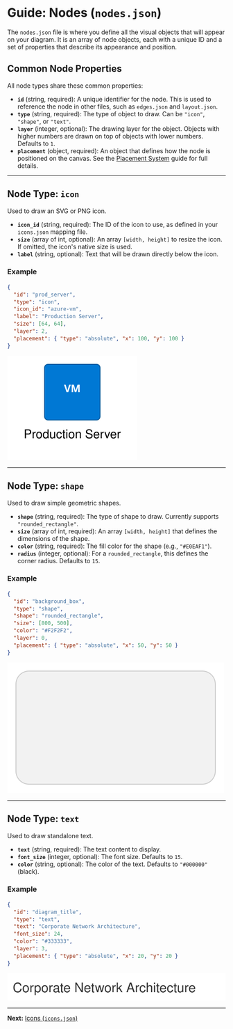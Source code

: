 # Guide: Nodes (`nodes.json`)

The `nodes.json` file is where you define all the visual objects that will appear on your diagram. It is an array of node objects, each with a unique ID and a set of properties that describe its appearance and position.

## Common Node Properties

All node types share these common properties:

-   **`id`** (string, required): A unique identifier for the node. This is used to reference the node in other files, such as `edges.json` and `layout.json`.
-   **`type`** (string, required): The type of object to draw. Can be `"icon"`, `"shape"`, or `"text"`.
-   **`layer`** (integer, optional): The drawing layer for the object. Objects with higher numbers are drawn on top of objects with lower numbers. Defaults to `1`.
-   **`placement`** (object, required): An object that defines how the node is positioned on the canvas. See the [Placement System](./placement-system.md) guide for full details.

---

## Node Type: `icon`

Used to draw an SVG or PNG icon.

-   **`icon_id`** (string, required): The ID of the icon to use, as defined in your `icons.json` mapping file.
-   **`size`** (array of int, optional): An array `[width, height]` to resize the icon. If omitted, the icon's native size is used.
-   **`label`** (string, optional): Text that will be drawn directly below the icon.

### Example
```json
{
  "id": "prod_server",
  "type": "icon",
  "icon_id": "azure-vm",
  "label": "Production Server",
  "size": [64, 64],
  "layer": 2,
  "placement": { "type": "absolute", "x": 100, "y": 100 }
}
```
![Icon Node Example](../images/icon_node_example.svg)

---

## Node Type: `shape`

Used to draw simple geometric shapes.

-   **`shape`** (string, required): The type of shape to draw. Currently supports `"rounded_rectangle"`.
-   **`size`** (array of int, required): An array `[width, height]` that defines the dimensions of the shape.
-   **`color`** (string, required): The fill color for the shape (e.g., `"#E0EAF1"`).
-   **`radius`** (integer, optional): For a `rounded_rectangle`, this defines the corner radius. Defaults to `15`.

### Example
```json
{
  "id": "background_box",
  "type": "shape",
  "shape": "rounded_rectangle",
  "size": [800, 500],
  "color": "#F2F2F2",
  "layer": 0,
  "placement": { "type": "absolute", "x": 50, "y": 50 }
}
```
![Shape Node Example](../images/shape_node_example.svg)

---

## Node Type: `text`

Used to draw standalone text.

-   **`text`** (string, required): The text content to display.
-   **`font_size`** (integer, optional): The font size. Defaults to `15`.
-   **`color`** (string, optional): The color of the text. Defaults to `"#000000"` (black).

### Example
```json
{
  "id": "diagram_title",
  "type": "text",
  "text": "Corporate Network Architecture",
  "font_size": 24,
  "color": "#333333",
  "layer": 3,
  "placement": { "type": "absolute", "x": 20, "y": 20 }
}
```
![Text Node Example](../images/text_node_example.svg)

---
**Next:** [Icons (`icons.json`)](./defining-icons.md)

